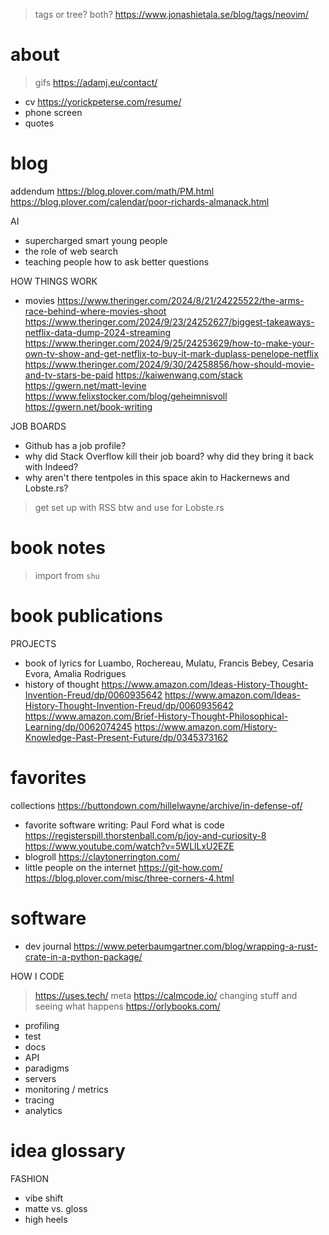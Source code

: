 > tags or tree? both? https://www.jonashietala.se/blog/tags/neovim/

# about

> gifs https://adamj.eu/contact/

* cv https://yorickpeterse.com/resume/
* phone screen
* quotes

# blog

addendum https://blog.plover.com/math/PM.html https://blog.plover.com/calendar/poor-richards-almanack.html

AI
* supercharged smart young people
* the role of web search
* teaching people how to ask better questions

HOW THINGS WORK
* movies https://www.theringer.com/2024/8/21/24225522/the-arms-race-behind-where-movies-shoot https://www.theringer.com/2024/9/23/24252627/biggest-takeaways-netflix-data-dump-2024-streaming https://www.theringer.com/2024/9/25/24253629/how-to-make-your-own-tv-show-and-get-netflix-to-buy-it-mark-duplass-penelope-netflix https://www.theringer.com/2024/9/30/24258856/how-should-movie-and-tv-stars-be-paid
https://kaiwenwang.com/stack
https://gwern.net/matt-levine https://www.felixstocker.com/blog/geheimnisvoll
https://gwern.net/book-writing

JOB BOARDS
* Github has a job profile?
* why did Stack Overflow kill their job board? why did they bring it back with Indeed?
* why aren't there tentpoles in this space akin to Hackernews and Lobste.rs?
> get set up with RSS btw and use for Lobste.rs

# book notes

> import from `shu`

# book publications

PROJECTS
* book of lyrics for Luambo, Rochereau, Mulatu, Francis Bebey, Cesaria Evora, Amalia Rodrigues
* history of thought https://www.amazon.com/Ideas-History-Thought-Invention-Freud/dp/0060935642 https://www.amazon.com/Ideas-History-Thought-Invention-Freud/dp/0060935642 https://www.amazon.com/Brief-History-Thought-Philosophical-Learning/dp/0062074245 https://www.amazon.com/History-Knowledge-Past-Present-Future/dp/0345373162

# favorites

collections https://buttondown.com/hillelwayne/archive/in-defense-of/
* favorite software writing: Paul Ford what is code https://registerspill.thorstenball.com/p/joy-and-curiosity-8 https://www.youtube.com/watch?v=5WLlLxU2EZE
* blogroll https://claytonerrington.com/
* little people on the internet https://git-how.com/ https://blog.plover.com/misc/three-corners-4.html

# software

* dev journal https://www.peterbaumgartner.com/blog/wrapping-a-rust-crate-in-a-python-package/

HOW I CODE
> https://uses.tech/ meta https://calmcode.io/
> changing stuff and seeing what happens https://orlybooks.com/
* profiling
* test
* docs
* API
* paradigms
* servers
* monitoring / metrics
* tracing
* analytics

# idea glossary

FASHION
* vibe shift
* matte vs. gloss
* high heels
